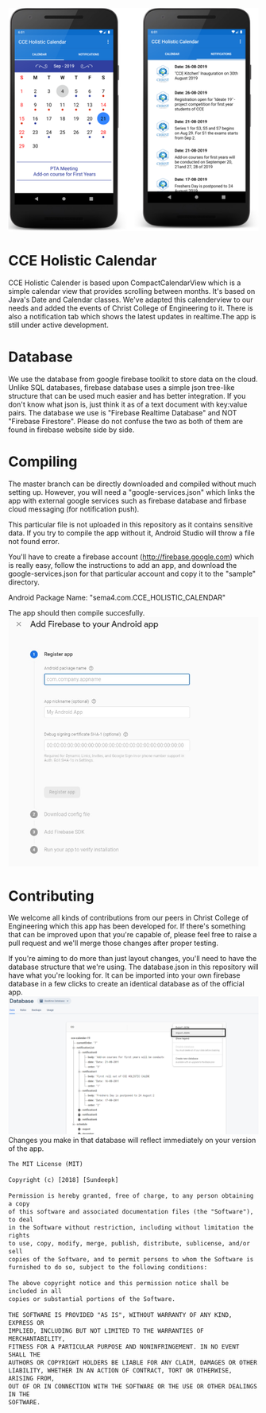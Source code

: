 
![Alt text](ss.png?raw=true "Import Database")



# CCE Holistic Calendar
CCE Holistic Calender is based upon CompactCalendarView which is a simple calendar view that provides scrolling between months. It's based on Java's Date and Calendar classes. We've adapted this calenderview to our needs and added the events of Christ College of Engineering to it. There is also a notification tab which shows the latest updates in realtime.The app is still under active development.


# Database

We use the database from google firebase toolkit to store data on the cloud. Unlike SQL databases, firebase database uses a simple json tree-like structure that can be used much easier and has better integration. If you don't know what json is, just think it as of a text document with key:value pairs. The database we use is "Firebase Realtime Database" and NOT "Firebase Firestore". Please do not confuse the two as both of them are found in firebase website side by side.

# Compiling

The master branch can be directly downloaded and compiled without much setting up. However, you will need a "google-services.json" which links the app with external google services such as firebase database and firbase cloud messaging (for notification push). 

This particular file is not uploaded in this repository as it contains sensitive data. If you try to compile the app without it, Android Studio will throw a file not found error. 




You'll have to create a firebase account (http://firebase.google.com) which is really easy, follow the instructions to add an app, and download the google-services.json for that particular account and copy it to the "sample" directory.

Android Package Name: "sema4.com.CCE_HOLISTIC_CALENDAR"

The app should then compile succesfully.
![Alt text](add_firebase.jpg?raw=true "Add app")


# Contributing  
We welcome all kinds of contributions from our peers in Christ College of Engineering which this app has been developed for. If there's something that can be improved upon that you're capable of, please feel free to raise a pull request and we'll merge those changes after proper testing.

If you're aiming to do more than just layout changes, you'll need to have the database structure that we're using. The database.json in this repository will have what you're looking for. It can be imported into your own firebase database in a few clicks to create an identical database as of the official app.
![Alt text](import_into_database.png?raw=true "Import Database")
Changes you make in that database will reflect immediately on your version of the app.






```
The MIT License (MIT)

Copyright (c) [2018] [Sundeepk]

Permission is hereby granted, free of charge, to any person obtaining a copy
of this software and associated documentation files (the "Software"), to deal
in the Software without restriction, including without limitation the rights
to use, copy, modify, merge, publish, distribute, sublicense, and/or sell
copies of the Software, and to permit persons to whom the Software is
furnished to do so, subject to the following conditions:

The above copyright notice and this permission notice shall be included in all
copies or substantial portions of the Software.

THE SOFTWARE IS PROVIDED "AS IS", WITHOUT WARRANTY OF ANY KIND, EXPRESS OR
IMPLIED, INCLUDING BUT NOT LIMITED TO THE WARRANTIES OF MERCHANTABILITY,
FITNESS FOR A PARTICULAR PURPOSE AND NONINFRINGEMENT. IN NO EVENT SHALL THE
AUTHORS OR COPYRIGHT HOLDERS BE LIABLE FOR ANY CLAIM, DAMAGES OR OTHER
LIABILITY, WHETHER IN AN ACTION OF CONTRACT, TORT OR OTHERWISE, ARISING FROM,
OUT OF OR IN CONNECTION WITH THE SOFTWARE OR THE USE OR OTHER DEALINGS IN THE
SOFTWARE.
```
